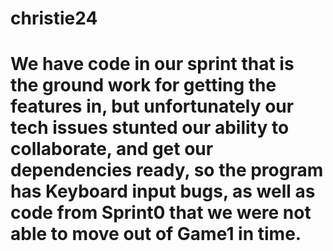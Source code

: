 # christie24
# We have code in our sprint that is the ground work for getting the features in, but unfortunately our tech issues stunted our ability to collaborate, and get our dependencies ready, so the program has Keyboard input bugs, as well as code from Sprint0 that we were not able to move out of Game1 in time.

